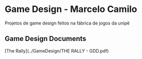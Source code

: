 # Game Design - Marcelo Camilo
Projetos de game design feitos na fábrica de jogos da unipê

## Game Design Documents
[The Rally](../GameDesign/THE RALLY - GDD.pdf)
